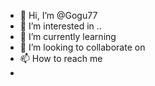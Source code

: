 - 👋 Hi, I’m @Gogu77
- 👀 I’m interested in ..
- 🌱 I’m currently learning   
- 💞️ I’m looking to collaborate on 
- 📫 How to reach me 
- 
